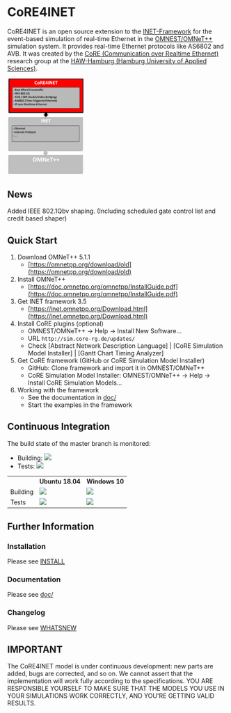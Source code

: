 # CoRE4INET

CoRE4INET is an open source extension to the [INET-Framework](https://inet.omnetpp.org/) for the event-based simulation of real-time Ethernet in the [OMNEST/OMNeT++](https://omnetpp.org/) simulation system. It provides real-time Ethernet protocols like AS6802 and AVB. It was created by the [CoRE (Communication over Realtime Ethernet)](https://core-researchgroup.de/) research group at the [HAW-Hamburg (Hamburg University of Applied Sciences)](https://www.haw-hamburg.de/english.html).

<img src="/doc/images/core4inet.png" alt="CoRE4INET Environment" width="35%">


## News
Added IEEE 802.1Qbv shaping. (Including scheduled gate control list and credit based shaper)


## Quick Start
1. Download OMNeT++ 5.1.1
    * [https://omnetpp.org/download/old](https://omnetpp.org/download/old)
2. Install OMNeT++
    * [https://doc.omnetpp.org/omnetpp/InstallGuide.pdf](https://doc.omnetpp.org/omnetpp/InstallGuide.pdf)
3. Get INET framework 3.5
    * [https://inet.omnetpp.org/Download.html](https://inet.omnetpp.org/Download.html)
4. Install CoRE plugins (optional)
    * OMNEST/OMNeT++ -> Help -> Install New Software...
    * URL `http://sim.core-rg.de/updates/`
    * Check [Abstract Network Description Language] | [CoRE Simulation Model Installer] | [Gantt Chart Timing Analyzer]
5. Get CoRE framework (GitHub or CoRE Simulation Model Installer)
    * GitHub: Clone framework and import it in OMNEST/OMNeT++
    * CoRE Simulation Model Installer: OMNEST/OMNeT++ -> Help -> Install CoRE Simulation Models...
6. Working with the framework
    * See the documentation in [doc/](/doc)
    * Start the examples in the framework


## Continuous Integration

The build state of the master branch is monitored:
* Building:
<a href="https://jenkins.core-rg.de/job/CoRE4INET/job/CoRE4INET/lastBuild/"><img src="https://jenkins.core-rg.de/buildStatus/icon?job=CoRE4INET/CoRE4INET"></a>
* Tests:
<a href="https://jenkins.core-rg.de/job/CoRE4INET/job/CoRE4INET_tests/lastBuild/"><img src="https://jenkins.core-rg.de/buildStatus/icon?job=CoRE4INET/CoRE4INET_tests"></a>

<table>
  <tr>
    <th></th>
    <th>Ubuntu 18.04</th>
    <th>Windows 10</th>
  </tr>
  <tr>
    <td>Building</td>
    <td><a href="https://jenkins.core-rg.de/job/CoRE4INET/job/CoRE4INET/Nodes=Ubuntu_18.04/lastBuild/"><img src="https://jenkins.core-rg.de/buildStatus/icon?job=CoRE4INET/CoRE4INET/Nodes=Ubuntu_18.04"></a></td>
    <td><a href="https://jenkins.core-rg.de/job/CoRE4INET/job/CoRE4INET/Nodes=Windows_10/lastBuild/"><img src="https://jenkins.core-rg.de/buildStatus/icon?job=CoRE4INET/CoRE4INET/Nodes=Windows_10"></a></td>
  </tr>
  <tr>
    <td>Tests</td>
    <td><a href="https://jenkins.core-rg.de/job/CoRE4INET/job/CoRE4INET_tests/Nodes=Ubuntu_18.04/lastBuild/"><img src="https://jenkins.core-rg.de/buildStatus/icon?job=CoRE4INET/CoRE4INET_tests/Nodes=Ubuntu_18.04"></a></td>
    <td><a href="https://jenkins.core-rg.de/job/CoRE4INET/job/CoRE4INET_tests/Nodes=Windows_10/lastBuild/"><img src="https://jenkins.core-rg.de/buildStatus/icon?job=CoRE4INET/CoRE4INET_tests/Nodes=Windows_10"></a></td>
  </tr>
</table>


## Further Information

### Installation
Please see [INSTALL](/INSTALL)

### Documentation
Please see [doc/](/doc)

### Changelog
Please see [WHATSNEW](/WHATSNEW)

## IMPORTANT
The CoRE4INET model is under continuous development: new parts are added, bugs are corrected, and so on. We cannot assert that the implementation will work fully according to the specifications. YOU ARE RESPONSIBLE YOURSELF TO MAKE SURE THAT THE MODELS YOU USE IN YOUR SIMULATIONS WORK CORRECTLY, AND YOU'RE GETTING VALID RESULTS. 
